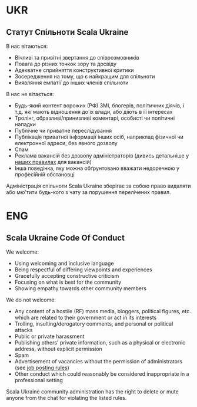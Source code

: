 # UKR
## Статут Спільноти Scala Ukraine

В нас вітаються:

- Вічливі та привітні звертання до співрозмовників
- Повага до різних точкок зору та досвіду
- Адекватне сприйняття конструктивної критики
- Зосередження на тому, що є найкращим для спільноти
- Виявляння емпатії до інших членів спільноти

В нас не вітається:

- Будь-який контент ворожих (РФ) ЗМІ, блогерів, політичних діячів, і т.д. які мають відношення до їх влади, або діють в її інтересах
- Тролінг, образливі/принизливі коментарі, особисті чи політичні нападки
- Публічне чи приватне переслідування
- Публікація приватної інформації інших осіб, наприклад фізичної чи електронної адреси, без явного дозволу
- Спам
- Реклама вакансій без дозволу адміністраторів (дивись детальніше у [наших правилах](jobs/RULES.md) для вакансій)
- Інша поведінка, яку можна обґрунтовано вважати недоречною у професійній обстановці

Адміністрація спільноти Scala Ukraine зберігає за собою право видаляти або мю'тити будь-кого з чату за порушення перелічених правил.

# ENG
## Scala Ukraine Code Of Conduct
We welcome:

- Using welcoming and inclusive language
- Being respectful of differing viewpoints and experiences
- Gracefully accepting constructive criticism
- Focusing on what is best for the community
- Showing empathy towards other community members

We do not welcome:

- Any content of a hostile (RF) mass media, bloggers, political figures, etc. which are related to their government or act in its interests
- Trolling, insulting/derogatory comments, and personal or political attacks
- Public or private harassment
- Publishing others' private information, such as a physical or electronic address, without explicit permission
- Spam
- Advertisement of vacancies without the permission of administrators (see [job posting rules](jobs/RULES.md))
- Other conduct which could reasonably be considered inappropriate in a professional setting

Scala Ukraine community administration has the right to delete or mute anyone from the chat for violating the listed rules.
